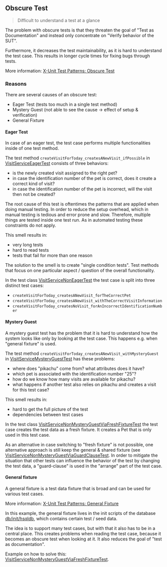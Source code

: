 ## Obscure Test

> Difficult to understand a test at a glance

The problem with obscure tests is that they threaten the goal of "Test as Documentation" and instead only concentrate on "Verify behavior of the SUT".

Furthermore, it decreases the test maintainability, as it is hard to understand the test case. This results in longer cycle times for fixing bugs through tests.

More information: [X-Unit Test Patterns: Obscure Test](http://xunitpatterns.com/Obscure%20Test.html)


### Reasons

There are several causes of an obscure test:

* Eager Test (tests too much in a single test method)
* Mystery Guest (not able to see the cause -> effect of setup & verification)
* General Fixture


#### Eager Test

In case of an eager test, the test case performs multiple functionalities inside of one test method.

The test method `createVisitForToday_createsANewVisit_ifPossible` in [VisitServiceEagerTest](eager_test/problem/VisitServiceEagerTest.java) consists of three behaviors:

* is the newly created visit assigned to the right pet?
* in case the identification number of the pet is correct, does it create a correct kind of visit?
* in case the identification number of the pet is incorrect, will the visit then not be created?

The root cause of this test is oftentimes the patterns that are applied when doing manual testing. In order to reduce the setup overhead, which in manual testing is tedious and error prone and slow. Therefore, multiple things are tested inside one test run. As in automated testing these constraints do not apply.

This smell results in:

* very long tests
* hard to read tests
* tests that fail for more than one reason

The solution to the smell is to create "single condition tests". Test methods that focus on one particular aspect / question of the overall functionality. 

In the test class [VisitServiceNonEagerTest](eager_test/solution/VisitServiceNonEagerTest.java) the test case is split into three distinct test cases:

* `createVisitForToday_createsANewVisit_forTheCorrectPet`
* `createVisitForToday_createsANewVisit_withTheCorrectVisitInformation`
* `createVisitForToday_createsNoVisit_forAnIncorrectIdentificationNumber`


#### Mystery Guest

A mystery guest test has the problem that it is hard to understand how the system looks like only by looking at the test case. This happens e.g. when "general fixture" is used.   

The test method `createVisitForToday_createsANewVisit_withMysteryGuest` in [VisitServiceMysteryGuestTest](mystery_guest/problem/VisitServiceMysteryGuestTest.java#L51) has these problems:

 * where does "pikachu" come from? what attributes does it have?
 * which pet is associated with the identification number "25"?
 * how do we know how many visits are available for pikachu?
 * what happens if another test also relies on pikachu and creates a visit for this test case?

This smell results in:

* hard to get the full picture of the test
* dependencies between test cases


In the test class [VisitServiceNonMysteryGuestViaFreshFixtureTest](mystery_guest/solution/VisitServiceNonMysteryGuestViaFreshFixtureTest.java#L56) the test case creates the test data as a fresh fixture. It creates a Pet that is only used in this test case. 

As an alternative in case switching to "fresh fixture" is not possible, one alternative approach is still keep the general & shared fixture (see [VisitServiceNonMysteryGuestViaGuardClauseTest](mystery_guest/solution/VisitServiceNonMysteryGuestViaGuardClauseTest.java#L58). In order to mitigate the situation that other tests can influence the behavior of the test by changing the test data, a "guard-clause" is used in the "arrange" part of the test case.


#### General fixture

A general fixture is a test data fixture that is broad and can be used for various test cases.

More information: [X-Unit Test Patterns: General Fixture](http://xunitpatterns.com/Obscure%20Test.html#General%20Fixture)

In this example, the general fixture lives in the init scripts of the database [db/init/hsqldb](https://github.com/mariodavid/xunit-test-patterns/blob/master/modules/core/db/init/hsql/30.create-db.sql), which contains certain test / seed data.

The idea is to support many test cases, but with that it also has to be in a central place.
This creates problems when reading the test case, because it becomes an obscure test when looking at it. It also reduces the goal of "test as documentation".

Example on how to solve this: [VisitServiceNonMysteryGuestViaFreshFixtureTest](mystery_guest/solution/VisitServiceNonMysteryGuestViaFreshFixtureTest.java#L56).

